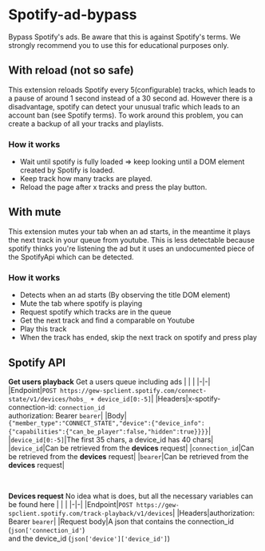 # Spotify-ad-bypass
Bypass Spotify's ads. Be aware that this is against Spotify's terms. We strongly recommend you to use this for educational purposes only.
## With reload (not so safe)
This extension reloads Spotify every 5(configurable) tracks, which leads to a pause of around 1 second instead of a 30 second ad.
However there is a disadvantage, spotify can detect your unusual trafic which leads to an account ban (see Spotify terms). To work around this problem, you can create a backup of all your tracks and playlists.
### How it works
- Wait until spotify is fully loaded => keep looking until a DOM element created by Spotify is loaded.
- Keep track how many tracks are played.
- Reload the page after x tracks and press the play button.
## With mute
This extension mutes your tab when an ad starts, in the meantime it plays the next track in your queue from youtube. This is less detectable because spotify thinks you're listening the ad but it uses an undocumented piece of the SpotifyApi which can be detected.
### How it works
- Detects when an ad starts (By observing the title DOM element)
- Mute the tab where spotify is playing
- Request spotify which tracks are in the queue
- Get the next track and find a comparable on Youtube
- Play this track
- When the track has ended, skip the next track on spotify and press play

## Spotify API
**Get users playback**
Get a users queue including ads
| | |
|-|-|
|Endpoint|`POST https://gew-spclient.spotify.com/connect-state/v1/devices/hobs_ + device_id[0:-5]`|
|Headers|x-spotify-connection-id: `connection_id` <br> authorization: Bearer `bearer`|
|Body|`{"member_type":"CONNECT_STATE","device":{"device_info":{"capabilities":{"can_be_player":false,"hidden":true}}}}`|
|`device_id[0:-5]`|The first 35 chars, a device_id has 40 chars|
|`device_id`|Can be retrieved from the **devices** request|
|`connection_id`|Can be retrieved from the **devices** request|
|`bearer`|Can be retrieved from the **devices** request|

<br>

**Devices request**
No idea what is does, but all the necessary variables can be found here
| | |
|-|-|
|Endpoint|`POST https://gew-spclient.spotify.com/track-playback/v1/devices`|
|Headers|authorization: Bearer `bearer`|
|Request body|A json that contains the connection_id (`json['connection_id'`)<br>and the device_id (`json['device']['device_id']`)

